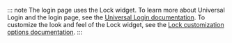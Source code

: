 ::: note
The login page uses the Lock widget. To learn more about Universal Login and the login page, see the [Universal Login documentation](/hosted-pages/login). To customize the look and feel of the Lock widget, see the [Lock customization options documentation](/libraries/lock/v10/customization).
:::

